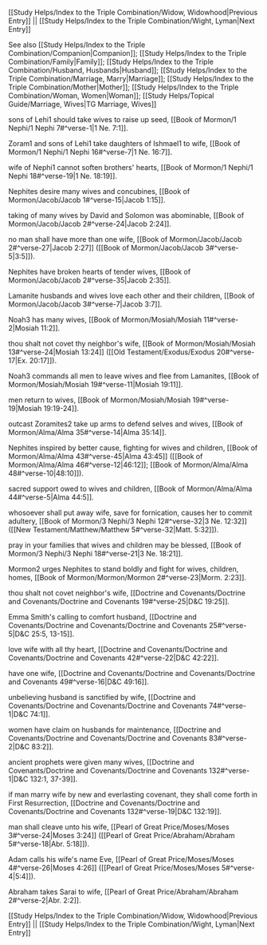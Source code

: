 [[Study Helps/Index to the Triple Combination/Widow, Widowhood|Previous Entry]]  ||  [[Study Helps/Index to the Triple Combination/Wight, Lyman|Next Entry]]

 See also [[Study Helps/Index to the Triple Combination/Companion|Companion]]; [[Study Helps/Index to the Triple Combination/Family|Family]]; [[Study Helps/Index to the Triple Combination/Husband, Husbands|Husband]]; [[Study Helps/Index to the Triple Combination/Marriage, Marry|Marriage]]; [[Study Helps/Index to the Triple Combination/Mother|Mother]]; [[Study Helps/Index to the Triple Combination/Woman, Women|Woman]]; [[Study Helps/Topical Guide/Marriage, Wives|TG Marriage, Wives]]

 sons of Lehi1 should take wives to raise up seed, [[Book of Mormon/1 Nephi/1 Nephi 7#^verse-1|1 Ne. 7:1]].

 Zoram1 and sons of Lehi1 take daughters of Ishmael1 to wife, [[Book of Mormon/1 Nephi/1 Nephi 16#^verse-7|1 Ne. 16:7]].

 wife of Nephi1 cannot soften brothers' hearts, [[Book of Mormon/1 Nephi/1 Nephi 18#^verse-19|1 Ne. 18:19]].

 Nephites desire many wives and concubines, [[Book of Mormon/Jacob/Jacob 1#^verse-15|Jacob 1:15]].

 taking of many wives by David and Solomon was abominable, [[Book of Mormon/Jacob/Jacob 2#^verse-24|Jacob 2:24]].

 no man shall have more than one wife, [[Book of Mormon/Jacob/Jacob 2#^verse-27|Jacob 2:27]] ([[Book of Mormon/Jacob/Jacob 3#^verse-5|3:5]]).

 Nephites have broken hearts of tender wives, [[Book of Mormon/Jacob/Jacob 2#^verse-35|Jacob 2:35]].

 Lamanite husbands and wives love each other and their children, [[Book of Mormon/Jacob/Jacob 3#^verse-7|Jacob 3:7]].

 Noah3 has many wives, [[Book of Mormon/Mosiah/Mosiah 11#^verse-2|Mosiah 11:2]].

 thou shalt not covet thy neighbor's wife, [[Book of Mormon/Mosiah/Mosiah 13#^verse-24|Mosiah 13:24]] ([[Old Testament/Exodus/Exodus 20#^verse-17|Ex. 20:17]]).

 Noah3 commands all men to leave wives and flee from Lamanites, [[Book of Mormon/Mosiah/Mosiah 19#^verse-11|Mosiah 19:11]].

 men return to wives, [[Book of Mormon/Mosiah/Mosiah 19#^verse-19|Mosiah 19:19-24]].

 outcast Zoramites2 take up arms to defend selves and wives, [[Book of Mormon/Alma/Alma 35#^verse-14|Alma 35:14]].

 Nephites inspired by better cause, fighting for wives and children, [[Book of Mormon/Alma/Alma 43#^verse-45|Alma 43:45]] ([[Book of Mormon/Alma/Alma 46#^verse-12|46:12]]; [[Book of Mormon/Alma/Alma 48#^verse-10|48:10]]).

 sacred support owed to wives and children, [[Book of Mormon/Alma/Alma 44#^verse-5|Alma 44:5]].

 whosoever shall put away wife, save for fornication, causes her to commit adultery, [[Book of Mormon/3 Nephi/3 Nephi 12#^verse-32|3 Ne. 12:32]] ([[New Testament/Matthew/Matthew 5#^verse-32|Matt. 5:32]]).

 pray in your families that wives and children may be blessed, [[Book of Mormon/3 Nephi/3 Nephi 18#^verse-21|3 Ne. 18:21]].

 Mormon2 urges Nephites to stand boldly and fight for wives, children, homes, [[Book of Mormon/Mormon/Mormon 2#^verse-23|Morm. 2:23]].

 thou shalt not covet neighbor's wife, [[Doctrine and Covenants/Doctrine and Covenants/Doctrine and Covenants 19#^verse-25|D&C 19:25]].

 Emma Smith's calling to comfort husband, [[Doctrine and Covenants/Doctrine and Covenants/Doctrine and Covenants 25#^verse-5|D&C 25:5, 13-15]].

 love wife with all thy heart, [[Doctrine and Covenants/Doctrine and Covenants/Doctrine and Covenants 42#^verse-22|D&C 42:22]].

 have one wife, [[Doctrine and Covenants/Doctrine and Covenants/Doctrine and Covenants 49#^verse-16|D&C 49:16]].

 unbelieving husband is sanctified by wife, [[Doctrine and Covenants/Doctrine and Covenants/Doctrine and Covenants 74#^verse-1|D&C 74:1]].

 women have claim on husbands for maintenance, [[Doctrine and Covenants/Doctrine and Covenants/Doctrine and Covenants 83#^verse-2|D&C 83:2]].

 ancient prophets were given many wives, [[Doctrine and Covenants/Doctrine and Covenants/Doctrine and Covenants 132#^verse-1|D&C 132:1, 37-39]].

 if man marry wife by new and everlasting covenant, they shall come forth in First Resurrection, [[Doctrine and Covenants/Doctrine and Covenants/Doctrine and Covenants 132#^verse-19|D&C 132:19]].

 man shall cleave unto his wife, [[Pearl of Great Price/Moses/Moses 3#^verse-24|Moses 3:24]] ([[Pearl of Great Price/Abraham/Abraham 5#^verse-18|Abr. 5:18]]).

 Adam calls his wife's name Eve, [[Pearl of Great Price/Moses/Moses 4#^verse-26|Moses 4:26]] ([[Pearl of Great Price/Moses/Moses 5#^verse-4|5:4]]).

 Abraham takes Sarai to wife, [[Pearl of Great Price/Abraham/Abraham 2#^verse-2|Abr. 2:2]].

[[Study Helps/Index to the Triple Combination/Widow, Widowhood|Previous Entry]]  ||  [[Study Helps/Index to the Triple Combination/Wight, Lyman|Next Entry]]